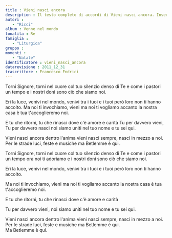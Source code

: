 ```yaml
--- 
title : Vieni nasci ancora
description : Il testo completo di accordi di Vieni nasci ancora. Inseriscila nel tuo canzoniere!
autori : 
   - "Ricci"
album : Venne nel mondo
tonalita : Re
famiglia : 
   - "Liturgica"
gruppo : 
momenti : 
   - "Natale"
identificatore : vieni_nasci_ancora
datarevisione : 2011_12_31
trascrittore : Francesco Endrici
--- 
```




Torni Signore, torni nel cuore
col tuo silenzio denso di Te
e come i pastori un tempo 
e i nostri doni sono ciò che siamo noi.


Eri la luce, venivi nel mondo,
venivi tra i tuoi e i tuoi però
loro non ti hanno accolto.
Ma noi ti invochiamo, vieni
ma noi ti vogliamo accanto
la nostra casa è tua t'accoglieremo noi.


E tu che ritorni, tu che rinasci
dove c'è amore e carità 
Tu per davvero vieni,
Tu per davvero nasci
noi siamo uniti nel tuo nome e tu sei qui.


 Vieni nasci ancora  dentro l'anima 
vieni nasci sempre,  nasci in mezzo a noi. 
Per le strade luci,  feste e musiche 
ma Betlemme è qui.  


Torni Signore, torni nel cuore
col tuo silenzio denso di Te
e come i pastori un tempo ora noi ti adoriamo
e i nostri doni sono ciò che siamo noi.


Eri la luce, venivi nel mondo,
venivi tra i tuoi e i tuoi però
loro non ti hanno accolto.


Ma noi ti invochiamo, vieni
ma noi ti vogliamo accanto
la nostra casa è tua t'accoglieremo noi.


E tu che ritorni, tu che rinasci
dove c'è amore e carità 


Tu per davvero vieni, 
noi siamo uniti nel tuo nome e tu sei qui.


 Vieni nasci ancora  dentro l'anima 
vieni nasci sempre,  nasci in mezzo a noi. 
Per le strade luci,  feste e musiche 
ma Betlemme è qui.  
 Ma Betlemme è qui. 


